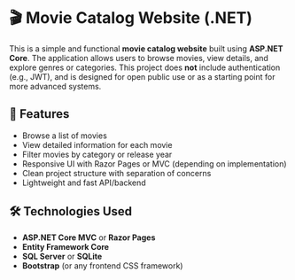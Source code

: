 # 🎬 Movie Catalog Website (.NET)

This is a simple and functional **movie catalog website** built using **ASP.NET Core**. The application allows users to browse movies, view details, and explore genres or categories. This project does **not** include authentication (e.g., JWT), and is designed for open public use or as a starting point for more advanced systems.

## 🚀 Features

- Browse a list of movies
- View detailed information for each movie
- Filter movies by category or release year
- Responsive UI with Razor Pages or MVC (depending on implementation)
- Clean project structure with separation of concerns
- Lightweight and fast API/backend

## 🛠️ Technologies Used

- **ASP.NET Core MVC** or **Razor Pages**
- **Entity Framework Core**
- **SQL Server** or **SQLite**
- **Bootstrap** (or any frontend CSS framework)

